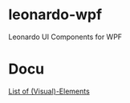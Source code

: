 # leonardo-wpf
Leonardo UI Components for WPF


# Docu

[List of (Visual)-Elements](docs/elements.md)


